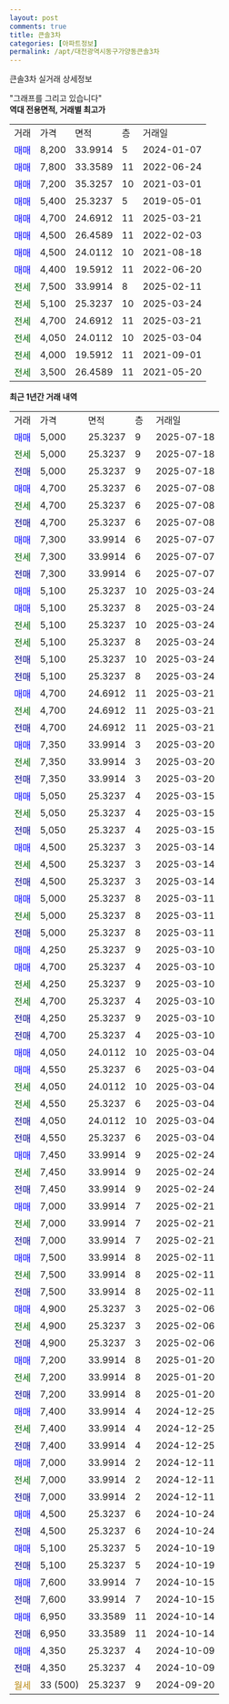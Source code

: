 ```yaml
---
layout: post
comments: true
title: 큰솔3차
categories: [아파트정보]
permalink: /apt/대전광역시동구가양동큰솔3차
---
```


큰솔3차 실거래 상세정보

<script type="text/javascript">
  google.charts.load('current', {'packages':['line', 'corechart']});
  google.charts.setOnLoadCallback(drawChart);

  function drawChart() {
    var data = new google.visualization.DataTable();
    data.addColumn('date', '거래일');
    data.addColumn('number', "매매");
    data.addColumn('number', "전세");
    data.addColumn('number', "전매");

    data.addRows([[new Date(Date.parse("2025-07-18")), 5000, null, null], [new Date(Date.parse("2025-07-18")), null, 5000, null], [new Date(Date.parse("2025-07-18")), null, null, 5000], [new Date(Date.parse("2025-07-08")), 4700, null, null], [new Date(Date.parse("2025-07-08")), null, 4700, null], [new Date(Date.parse("2025-07-08")), null, null, 4700], [new Date(Date.parse("2025-07-07")), 7300, null, null], [new Date(Date.parse("2025-07-07")), null, 7300, null], [new Date(Date.parse("2025-07-07")), null, null, 7300], [new Date(Date.parse("2025-03-24")), 5100, null, null], [new Date(Date.parse("2025-03-24")), 5100, null, null], [new Date(Date.parse("2025-03-24")), null, 5100, null], [new Date(Date.parse("2025-03-24")), null, 5100, null], [new Date(Date.parse("2025-03-24")), null, null, 5100], [new Date(Date.parse("2025-03-24")), null, null, 5100], [new Date(Date.parse("2025-03-21")), 4700, null, null], [new Date(Date.parse("2025-03-21")), null, 4700, null], [new Date(Date.parse("2025-03-21")), null, null, 4700], [new Date(Date.parse("2025-03-20")), 7350, null, null], [new Date(Date.parse("2025-03-20")), null, 7350, null], [new Date(Date.parse("2025-03-20")), null, null, 7350], [new Date(Date.parse("2025-03-15")), 5050, null, null], [new Date(Date.parse("2025-03-15")), null, 5050, null], [new Date(Date.parse("2025-03-15")), null, null, 5050], [new Date(Date.parse("2025-03-14")), 4500, null, null], [new Date(Date.parse("2025-03-14")), null, 4500, null], [new Date(Date.parse("2025-03-14")), null, null, 4500], [new Date(Date.parse("2025-03-11")), 5000, null, null], [new Date(Date.parse("2025-03-11")), null, 5000, null], [new Date(Date.parse("2025-03-11")), null, null, 5000], [new Date(Date.parse("2025-03-10")), 4250, null, null], [new Date(Date.parse("2025-03-10")), 4700, null, null], [new Date(Date.parse("2025-03-10")), null, 4250, null], [new Date(Date.parse("2025-03-10")), null, 4700, null], [new Date(Date.parse("2025-03-10")), null, null, 4250], [new Date(Date.parse("2025-03-10")), null, null, 4700], [new Date(Date.parse("2025-03-04")), 4050, null, null], [new Date(Date.parse("2025-03-04")), 4550, null, null], [new Date(Date.parse("2025-03-04")), null, 4050, null], [new Date(Date.parse("2025-03-04")), null, 4550, null], [new Date(Date.parse("2025-03-04")), null, null, 4050], [new Date(Date.parse("2025-03-04")), null, null, 4550], [new Date(Date.parse("2025-02-24")), 7450, null, null], [new Date(Date.parse("2025-02-24")), null, 7450, null], [new Date(Date.parse("2025-02-24")), null, null, 7450], [new Date(Date.parse("2025-02-21")), 7000, null, null], [new Date(Date.parse("2025-02-21")), null, 7000, null], [new Date(Date.parse("2025-02-21")), null, null, 7000], [new Date(Date.parse("2025-02-11")), 7500, null, null], [new Date(Date.parse("2025-02-11")), null, 7500, null], [new Date(Date.parse("2025-02-11")), null, null, 7500], [new Date(Date.parse("2025-02-06")), 4900, null, null], [new Date(Date.parse("2025-02-06")), null, 4900, null], [new Date(Date.parse("2025-02-06")), null, null, 4900], [new Date(Date.parse("2025-01-20")), 7200, null, null], [new Date(Date.parse("2025-01-20")), null, 7200, null], [new Date(Date.parse("2025-01-20")), null, null, 7200], [new Date(Date.parse("2024-12-25")), 7400, null, null], [new Date(Date.parse("2024-12-25")), null, 7400, null], [new Date(Date.parse("2024-12-25")), null, null, 7400], [new Date(Date.parse("2024-12-11")), 7000, null, null], [new Date(Date.parse("2024-12-11")), null, 7000, null], [new Date(Date.parse("2024-12-11")), null, null, 7000], [new Date(Date.parse("2024-10-24")), 4500, null, null], [new Date(Date.parse("2024-10-24")), null, null, 4500], [new Date(Date.parse("2024-10-19")), 5100, null, null], [new Date(Date.parse("2024-10-19")), null, null, 5100], [new Date(Date.parse("2024-10-15")), 7600, null, null], [new Date(Date.parse("2024-10-15")), null, null, 7600], [new Date(Date.parse("2024-10-14")), 6950, null, null], [new Date(Date.parse("2024-10-14")), null, null, 6950], [new Date(Date.parse("2024-10-09")), 4350, null, null], [new Date(Date.parse("2024-10-09")), null, null, 4350], [new Date(Date.parse("2024-09-20")), null, null, null]]);

    var options = {
      hAxis: {
        format: 'yyyy/MM/dd'
      },    
      lineWidth: 0,
      pointsVisible: true,    
      title: '최근 1년간 유형별 실거래가 분포',
      legend: { position: 'bottom' }
    };

    var formatter = new google.visualization.NumberFormat({pattern:'###,###'} );
    formatter.format(data, 1);
    formatter.format(data, 2);
    
    setTimeout(function() {
        var chart = new google.visualization.LineChart(document.getElementById('columnchart_material'));
        chart.draw(data, (options));
        document.getElementById('loading').style.display = 'none';
    }, 200);
  }
</script>


<div id="loading" style="z-index:20; display: block; margin-left: 0px">"그래프를 그리고 있습니다"</div>
<div id="columnchart_material" style="width: 95%; margin-left: 0px; display: block"></div>
<!-- contents start -->
<b>역대 전용면적, 거래별 최고가</b>
<table class="sortable">
    <tr>
      <td>거래</td>
      <td>가격</td>
      <td>면적</td>
      <td>층</td>
      <td>거래일</td>
    </tr>
        <tr>
          <td><a style="color: blue">매매</a></td>
          <td>8,200</td>
          <td>33.9914</td>
          <td>5</td>
          <td>2024-01-07</td>
        </tr>            <tr>
          <td><a style="color: blue">매매</a></td>
          <td>7,800</td>
          <td>33.3589</td>
          <td>11</td>
          <td>2022-06-24</td>
        </tr>            <tr>
          <td><a style="color: blue">매매</a></td>
          <td>7,200</td>
          <td>35.3257</td>
          <td>10</td>
          <td>2021-03-01</td>
        </tr>            <tr>
          <td><a style="color: blue">매매</a></td>
          <td>5,400</td>
          <td>25.3237</td>
          <td>5</td>
          <td>2019-05-01</td>
        </tr>            <tr>
          <td><a style="color: blue">매매</a></td>
          <td>4,700</td>
          <td>24.6912</td>
          <td>11</td>
          <td>2025-03-21</td>
        </tr>            <tr>
          <td><a style="color: blue">매매</a></td>
          <td>4,500</td>
          <td>26.4589</td>
          <td>11</td>
          <td>2022-02-03</td>
        </tr>            <tr>
          <td><a style="color: blue">매매</a></td>
          <td>4,500</td>
          <td>24.0112</td>
          <td>10</td>
          <td>2021-08-18</td>
        </tr>            <tr>
          <td><a style="color: blue">매매</a></td>
          <td>4,400</td>
          <td>19.5912</td>
          <td>11</td>
          <td>2022-06-20</td>
        </tr>        
        <tr>
              <td><a style="color: darkgreen">전세</a></td>
              <td>7,500</td>
              <td>33.9914</td>
              <td>8</td>
              <td>2025-02-11</td>
            </tr>            <tr>
              <td><a style="color: darkgreen">전세</a></td>
              <td>5,100</td>
              <td>25.3237</td>
              <td>10</td>
              <td>2025-03-24</td>
            </tr>            <tr>
              <td><a style="color: darkgreen">전세</a></td>
              <td>4,700</td>
              <td>24.6912</td>
              <td>11</td>
              <td>2025-03-21</td>
            </tr>            <tr>
              <td><a style="color: darkgreen">전세</a></td>
              <td>4,050</td>
              <td>24.0112</td>
              <td>10</td>
              <td>2025-03-04</td>
            </tr>            <tr>
              <td><a style="color: darkgreen">전세</a></td>
              <td>4,000</td>
              <td>19.5912</td>
              <td>11</td>
              <td>2021-09-01</td>
            </tr>            <tr>
              <td><a style="color: darkgreen">전세</a></td>
              <td>3,500</td>
              <td>26.4589</td>
              <td>11</td>
              <td>2021-05-20</td>
            </tr>        
    
</table>

<b>최근 1년간 거래 내역</b>

<table class="sortable">
    <tr>
      <td>거래</td>
      <td>가격</td>
      <td>면적</td>
      <td>층</td>
      <td>거래일</td>
    </tr>
    <tr>
      <td><a style="color: blue">매매</a></td>
      <td>5,000</td>
      <td>25.3237</td>
      <td>9</td>
      <td>2025-07-18</td>
    </tr>          <tr>
      <td><a style="color: darkgreen">전세</a></td>
      <td>5,000</td>
      <td>25.3237</td>
      <td>9</td>
      <td>2025-07-18</td>
    </tr>          <tr>
      <td><a style="color: darkblue">전매</a></td>
      <td>5,000</td>
      <td>25.3237</td>
      <td>9</td>
      <td>2025-07-18</td>
    </tr>          <tr>
      <td><a style="color: blue">매매</a></td>
      <td>4,700</td>
      <td>25.3237</td>
      <td>6</td>
      <td>2025-07-08</td>
    </tr>          <tr>
      <td><a style="color: darkgreen">전세</a></td>
      <td>4,700</td>
      <td>25.3237</td>
      <td>6</td>
      <td>2025-07-08</td>
    </tr>          <tr>
      <td><a style="color: darkblue">전매</a></td>
      <td>4,700</td>
      <td>25.3237</td>
      <td>6</td>
      <td>2025-07-08</td>
    </tr>          <tr>
      <td><a style="color: blue">매매</a></td>
      <td>7,300</td>
      <td>33.9914</td>
      <td>6</td>
      <td>2025-07-07</td>
    </tr>          <tr>
      <td><a style="color: darkgreen">전세</a></td>
      <td>7,300</td>
      <td>33.9914</td>
      <td>6</td>
      <td>2025-07-07</td>
    </tr>          <tr>
      <td><a style="color: darkblue">전매</a></td>
      <td>7,300</td>
      <td>33.9914</td>
      <td>6</td>
      <td>2025-07-07</td>
    </tr>          <tr>
      <td><a style="color: blue">매매</a></td>
      <td>5,100</td>
      <td>25.3237</td>
      <td>10</td>
      <td>2025-03-24</td>
    </tr>          <tr>
      <td><a style="color: blue">매매</a></td>
      <td>5,100</td>
      <td>25.3237</td>
      <td>8</td>
      <td>2025-03-24</td>
    </tr>          <tr>
      <td><a style="color: darkgreen">전세</a></td>
      <td>5,100</td>
      <td>25.3237</td>
      <td>10</td>
      <td>2025-03-24</td>
    </tr>          <tr>
      <td><a style="color: darkgreen">전세</a></td>
      <td>5,100</td>
      <td>25.3237</td>
      <td>8</td>
      <td>2025-03-24</td>
    </tr>          <tr>
      <td><a style="color: darkblue">전매</a></td>
      <td>5,100</td>
      <td>25.3237</td>
      <td>10</td>
      <td>2025-03-24</td>
    </tr>          <tr>
      <td><a style="color: darkblue">전매</a></td>
      <td>5,100</td>
      <td>25.3237</td>
      <td>8</td>
      <td>2025-03-24</td>
    </tr>          <tr>
      <td><a style="color: blue">매매</a></td>
      <td>4,700</td>
      <td>24.6912</td>
      <td>11</td>
      <td>2025-03-21</td>
    </tr>          <tr>
      <td><a style="color: darkgreen">전세</a></td>
      <td>4,700</td>
      <td>24.6912</td>
      <td>11</td>
      <td>2025-03-21</td>
    </tr>          <tr>
      <td><a style="color: darkblue">전매</a></td>
      <td>4,700</td>
      <td>24.6912</td>
      <td>11</td>
      <td>2025-03-21</td>
    </tr>          <tr>
      <td><a style="color: blue">매매</a></td>
      <td>7,350</td>
      <td>33.9914</td>
      <td>3</td>
      <td>2025-03-20</td>
    </tr>          <tr>
      <td><a style="color: darkgreen">전세</a></td>
      <td>7,350</td>
      <td>33.9914</td>
      <td>3</td>
      <td>2025-03-20</td>
    </tr>          <tr>
      <td><a style="color: darkblue">전매</a></td>
      <td>7,350</td>
      <td>33.9914</td>
      <td>3</td>
      <td>2025-03-20</td>
    </tr>          <tr>
      <td><a style="color: blue">매매</a></td>
      <td>5,050</td>
      <td>25.3237</td>
      <td>4</td>
      <td>2025-03-15</td>
    </tr>          <tr>
      <td><a style="color: darkgreen">전세</a></td>
      <td>5,050</td>
      <td>25.3237</td>
      <td>4</td>
      <td>2025-03-15</td>
    </tr>          <tr>
      <td><a style="color: darkblue">전매</a></td>
      <td>5,050</td>
      <td>25.3237</td>
      <td>4</td>
      <td>2025-03-15</td>
    </tr>          <tr>
      <td><a style="color: blue">매매</a></td>
      <td>4,500</td>
      <td>25.3237</td>
      <td>3</td>
      <td>2025-03-14</td>
    </tr>          <tr>
      <td><a style="color: darkgreen">전세</a></td>
      <td>4,500</td>
      <td>25.3237</td>
      <td>3</td>
      <td>2025-03-14</td>
    </tr>          <tr>
      <td><a style="color: darkblue">전매</a></td>
      <td>4,500</td>
      <td>25.3237</td>
      <td>3</td>
      <td>2025-03-14</td>
    </tr>          <tr>
      <td><a style="color: blue">매매</a></td>
      <td>5,000</td>
      <td>25.3237</td>
      <td>8</td>
      <td>2025-03-11</td>
    </tr>          <tr>
      <td><a style="color: darkgreen">전세</a></td>
      <td>5,000</td>
      <td>25.3237</td>
      <td>8</td>
      <td>2025-03-11</td>
    </tr>          <tr>
      <td><a style="color: darkblue">전매</a></td>
      <td>5,000</td>
      <td>25.3237</td>
      <td>8</td>
      <td>2025-03-11</td>
    </tr>          <tr>
      <td><a style="color: blue">매매</a></td>
      <td>4,250</td>
      <td>25.3237</td>
      <td>9</td>
      <td>2025-03-10</td>
    </tr>          <tr>
      <td><a style="color: blue">매매</a></td>
      <td>4,700</td>
      <td>25.3237</td>
      <td>4</td>
      <td>2025-03-10</td>
    </tr>          <tr>
      <td><a style="color: darkgreen">전세</a></td>
      <td>4,250</td>
      <td>25.3237</td>
      <td>9</td>
      <td>2025-03-10</td>
    </tr>          <tr>
      <td><a style="color: darkgreen">전세</a></td>
      <td>4,700</td>
      <td>25.3237</td>
      <td>4</td>
      <td>2025-03-10</td>
    </tr>          <tr>
      <td><a style="color: darkblue">전매</a></td>
      <td>4,250</td>
      <td>25.3237</td>
      <td>9</td>
      <td>2025-03-10</td>
    </tr>          <tr>
      <td><a style="color: darkblue">전매</a></td>
      <td>4,700</td>
      <td>25.3237</td>
      <td>4</td>
      <td>2025-03-10</td>
    </tr>          <tr>
      <td><a style="color: blue">매매</a></td>
      <td>4,050</td>
      <td>24.0112</td>
      <td>10</td>
      <td>2025-03-04</td>
    </tr>          <tr>
      <td><a style="color: blue">매매</a></td>
      <td>4,550</td>
      <td>25.3237</td>
      <td>6</td>
      <td>2025-03-04</td>
    </tr>          <tr>
      <td><a style="color: darkgreen">전세</a></td>
      <td>4,050</td>
      <td>24.0112</td>
      <td>10</td>
      <td>2025-03-04</td>
    </tr>          <tr>
      <td><a style="color: darkgreen">전세</a></td>
      <td>4,550</td>
      <td>25.3237</td>
      <td>6</td>
      <td>2025-03-04</td>
    </tr>          <tr>
      <td><a style="color: darkblue">전매</a></td>
      <td>4,050</td>
      <td>24.0112</td>
      <td>10</td>
      <td>2025-03-04</td>
    </tr>          <tr>
      <td><a style="color: darkblue">전매</a></td>
      <td>4,550</td>
      <td>25.3237</td>
      <td>6</td>
      <td>2025-03-04</td>
    </tr>          <tr>
      <td><a style="color: blue">매매</a></td>
      <td>7,450</td>
      <td>33.9914</td>
      <td>9</td>
      <td>2025-02-24</td>
    </tr>          <tr>
      <td><a style="color: darkgreen">전세</a></td>
      <td>7,450</td>
      <td>33.9914</td>
      <td>9</td>
      <td>2025-02-24</td>
    </tr>          <tr>
      <td><a style="color: darkblue">전매</a></td>
      <td>7,450</td>
      <td>33.9914</td>
      <td>9</td>
      <td>2025-02-24</td>
    </tr>          <tr>
      <td><a style="color: blue">매매</a></td>
      <td>7,000</td>
      <td>33.9914</td>
      <td>7</td>
      <td>2025-02-21</td>
    </tr>          <tr>
      <td><a style="color: darkgreen">전세</a></td>
      <td>7,000</td>
      <td>33.9914</td>
      <td>7</td>
      <td>2025-02-21</td>
    </tr>          <tr>
      <td><a style="color: darkblue">전매</a></td>
      <td>7,000</td>
      <td>33.9914</td>
      <td>7</td>
      <td>2025-02-21</td>
    </tr>          <tr>
      <td><a style="color: blue">매매</a></td>
      <td>7,500</td>
      <td>33.9914</td>
      <td>8</td>
      <td>2025-02-11</td>
    </tr>          <tr>
      <td><a style="color: darkgreen">전세</a></td>
      <td>7,500</td>
      <td>33.9914</td>
      <td>8</td>
      <td>2025-02-11</td>
    </tr>          <tr>
      <td><a style="color: darkblue">전매</a></td>
      <td>7,500</td>
      <td>33.9914</td>
      <td>8</td>
      <td>2025-02-11</td>
    </tr>          <tr>
      <td><a style="color: blue">매매</a></td>
      <td>4,900</td>
      <td>25.3237</td>
      <td>3</td>
      <td>2025-02-06</td>
    </tr>          <tr>
      <td><a style="color: darkgreen">전세</a></td>
      <td>4,900</td>
      <td>25.3237</td>
      <td>3</td>
      <td>2025-02-06</td>
    </tr>          <tr>
      <td><a style="color: darkblue">전매</a></td>
      <td>4,900</td>
      <td>25.3237</td>
      <td>3</td>
      <td>2025-02-06</td>
    </tr>          <tr>
      <td><a style="color: blue">매매</a></td>
      <td>7,200</td>
      <td>33.9914</td>
      <td>8</td>
      <td>2025-01-20</td>
    </tr>          <tr>
      <td><a style="color: darkgreen">전세</a></td>
      <td>7,200</td>
      <td>33.9914</td>
      <td>8</td>
      <td>2025-01-20</td>
    </tr>          <tr>
      <td><a style="color: darkblue">전매</a></td>
      <td>7,200</td>
      <td>33.9914</td>
      <td>8</td>
      <td>2025-01-20</td>
    </tr>          <tr>
      <td><a style="color: blue">매매</a></td>
      <td>7,400</td>
      <td>33.9914</td>
      <td>4</td>
      <td>2024-12-25</td>
    </tr>          <tr>
      <td><a style="color: darkgreen">전세</a></td>
      <td>7,400</td>
      <td>33.9914</td>
      <td>4</td>
      <td>2024-12-25</td>
    </tr>          <tr>
      <td><a style="color: darkblue">전매</a></td>
      <td>7,400</td>
      <td>33.9914</td>
      <td>4</td>
      <td>2024-12-25</td>
    </tr>          <tr>
      <td><a style="color: blue">매매</a></td>
      <td>7,000</td>
      <td>33.9914</td>
      <td>2</td>
      <td>2024-12-11</td>
    </tr>          <tr>
      <td><a style="color: darkgreen">전세</a></td>
      <td>7,000</td>
      <td>33.9914</td>
      <td>2</td>
      <td>2024-12-11</td>
    </tr>          <tr>
      <td><a style="color: darkblue">전매</a></td>
      <td>7,000</td>
      <td>33.9914</td>
      <td>2</td>
      <td>2024-12-11</td>
    </tr>          <tr>
      <td><a style="color: blue">매매</a></td>
      <td>4,500</td>
      <td>25.3237</td>
      <td>6</td>
      <td>2024-10-24</td>
    </tr>          <tr>
      <td><a style="color: darkblue">전매</a></td>
      <td>4,500</td>
      <td>25.3237</td>
      <td>6</td>
      <td>2024-10-24</td>
    </tr>          <tr>
      <td><a style="color: blue">매매</a></td>
      <td>5,100</td>
      <td>25.3237</td>
      <td>5</td>
      <td>2024-10-19</td>
    </tr>          <tr>
      <td><a style="color: darkblue">전매</a></td>
      <td>5,100</td>
      <td>25.3237</td>
      <td>5</td>
      <td>2024-10-19</td>
    </tr>          <tr>
      <td><a style="color: blue">매매</a></td>
      <td>7,600</td>
      <td>33.9914</td>
      <td>7</td>
      <td>2024-10-15</td>
    </tr>          <tr>
      <td><a style="color: darkblue">전매</a></td>
      <td>7,600</td>
      <td>33.9914</td>
      <td>7</td>
      <td>2024-10-15</td>
    </tr>          <tr>
      <td><a style="color: blue">매매</a></td>
      <td>6,950</td>
      <td>33.3589</td>
      <td>11</td>
      <td>2024-10-14</td>
    </tr>          <tr>
      <td><a style="color: darkblue">전매</a></td>
      <td>6,950</td>
      <td>33.3589</td>
      <td>11</td>
      <td>2024-10-14</td>
    </tr>          <tr>
      <td><a style="color: blue">매매</a></td>
      <td>4,350</td>
      <td>25.3237</td>
      <td>4</td>
      <td>2024-10-09</td>
    </tr>          <tr>
      <td><a style="color: darkblue">전매</a></td>
      <td>4,350</td>
      <td>25.3237</td>
      <td>4</td>
      <td>2024-10-09</td>
    </tr>          <tr>
      <td><a style="color: darkgoldenrod">월세</a></td>
      <td>33 (500)</td>
      <td>25.3237</td>
      <td>9</td>
      <td>2024-09-20</td>
    </tr>      </table>
<!-- contents end -->    

